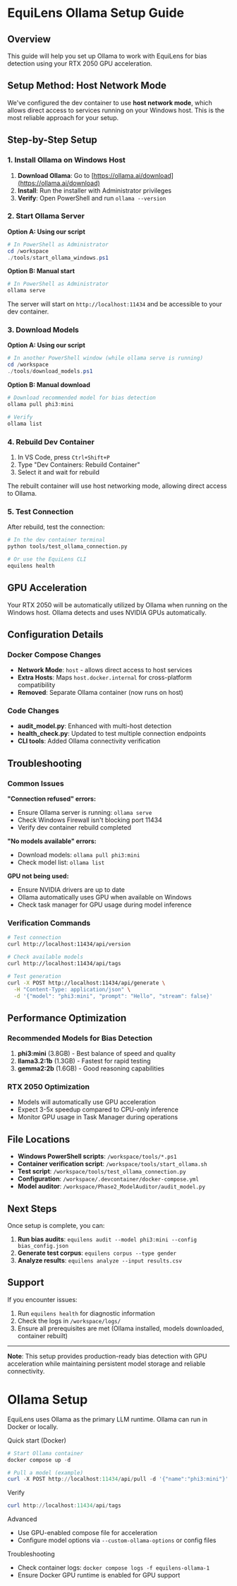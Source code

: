 # EquiLens Ollama Setup Guide

## Overview
This guide will help you set up Ollama to work with EquiLens for bias detection using your RTX 2050 GPU acceleration.

## Setup Method: Host Network Mode

We've configured the dev container to use **host network mode**, which allows direct access to services running on your Windows host. This is the most reliable approach for your setup.

## Step-by-Step Setup

### 1. Install Ollama on Windows Host

1. **Download Ollama**: Go to [https://ollama.ai/download](https://ollama.ai/download)
2. **Install**: Run the installer with Administrator privileges
3. **Verify**: Open PowerShell and run `ollama --version`

### 2. Start Ollama Server

**Option A: Using our script**
```powershell
# In PowerShell as Administrator
cd /workspace
./tools/start_ollama_windows.ps1
```

**Option B: Manual start**
```powershell
# In PowerShell as Administrator
ollama serve
```

The server will start on `http://localhost:11434` and be accessible to your dev container.

### 3. Download Models

**Option A: Using our script**
```powershell
# In another PowerShell window (while ollama serve is running)
cd /workspace
./tools/download_models.ps1
```

**Option B: Manual download**
```powershell
# Download recommended model for bias detection
ollama pull phi3:mini

# Verify
ollama list
```

### 4. Rebuild Dev Container

1. In VS Code, press `Ctrl+Shift+P`
2. Type "Dev Containers: Rebuild Container"
3. Select it and wait for rebuild

The rebuilt container will use host networking mode, allowing direct access to Ollama.

### 5. Test Connection

After rebuild, test the connection:

```bash
# In the dev container terminal
python tools/test_ollama_connection.py

# Or use the EquiLens CLI
equilens health
```

## GPU Acceleration

Your RTX 2050 will be automatically utilized by Ollama when running on the Windows host. Ollama detects and uses NVIDIA GPUs automatically.

## Configuration Details

### Docker Compose Changes
- **Network Mode**: `host` - allows direct access to host services
- **Extra Hosts**: Maps `host.docker.internal` for cross-platform compatibility
- **Removed**: Separate Ollama container (now runs on host)

### Code Changes
- **audit_model.py**: Enhanced with multi-host detection
- **health_check.py**: Updated to test multiple connection endpoints
- **CLI tools**: Added Ollama connectivity verification

## Troubleshooting

### Common Issues

**"Connection refused" errors:**
- Ensure Ollama server is running: `ollama serve`
- Check Windows Firewall isn't blocking port 11434
- Verify dev container rebuild completed

**"No models available" errors:**
- Download models: `ollama pull phi3:mini`
- Check model list: `ollama list`

**GPU not being used:**
- Ensure NVIDIA drivers are up to date
- Ollama automatically uses GPU when available on Windows
- Check task manager for GPU usage during model inference

### Verification Commands

```bash
# Test connection
curl http://localhost:11434/api/version

# Check available models
curl http://localhost:11434/api/tags

# Test generation
curl -X POST http://localhost:11434/api/generate \
  -H "Content-Type: application/json" \
  -d '{"model": "phi3:mini", "prompt": "Hello", "stream": false}'
```

## Performance Optimization

### Recommended Models for Bias Detection
1. **phi3:mini** (3.8GB) - Best balance of speed and quality
2. **llama3.2:1b** (1.3GB) - Fastest for rapid testing
3. **gemma2:2b** (1.6GB) - Good reasoning capabilities

### RTX 2050 Optimization
- Models will automatically use GPU acceleration
- Expect 3-5x speedup compared to CPU-only inference
- Monitor GPU usage in Task Manager during operations

## File Locations

- **Windows PowerShell scripts**: `/workspace/tools/*.ps1`
- **Container verification script**: `/workspace/tools/start_ollama.sh`
- **Test script**: `/workspace/tools/test_ollama_connection.py`
- **Configuration**: `/workspace/.devcontainer/docker-compose.yml`
- **Model auditor**: `/workspace/Phase2_ModelAuditor/audit_model.py`

## Next Steps

Once setup is complete, you can:

1. **Run bias audits**: `equilens audit --model phi3:mini --config bias_config.json`
2. **Generate test corpus**: `equilens corpus --type gender`
3. **Analyze results**: `equilens analyze --input results.csv`

## Support

If you encounter issues:

1. Run `equilens health` for diagnostic information
2. Check the logs in `/workspace/logs/`
3. Ensure all prerequisites are met (Ollama installed, models downloaded, container rebuilt)

---

**Note**: This setup provides production-ready bias detection with GPU acceleration while maintaining persistent model storage and reliable connectivity.

# Ollama Setup

EquiLens uses Ollama as the primary LLM runtime. Ollama can run in Docker or locally.

Quick start (Docker)
```powershell
# Start Ollama container
docker compose up -d

# Pull a model (example)
curl -X POST http://localhost:11434/api/pull -d '{"name":"phi3:mini"}'
```

Verify
```powershell
curl http://localhost:11434/api/tags
```

Advanced
- Use GPU-enabled compose file for acceleration
- Configure model options via `--custom-ollama-options` or config files

Troubleshooting
- Check container logs: `docker compose logs -f equilens-ollama-1`
- Ensure Docker GPU runtime is enabled for GPU support
